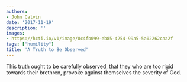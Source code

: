 ```yaml
---
authors:
- John Calvin
date: '2017-11-19'
description: ''
images:
- https://hcti.io/v1/image/8c4fb099-eb85-4254-99a5-5a02262caa2f
tags: ["humility"]
title: 'A Truth to Be Observed'
---
```


This truth ought to be carefully observed, that they who are too rigid towards their brethren, provoke against themselves the severity of God.